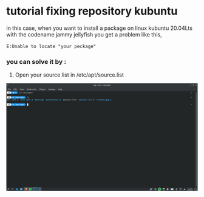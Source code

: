 # tutorial fixing repository kubuntu

 in this case, when you want to install a package on linux kubuntu 20.04Lts with the codename jammy jellyfish you get a problem like this,

```
E:Unable to locate "your peckage"
```

### you can solve it by :
1. Open your source.list in /etc/apt/source.list

![image](./foto/sourcelist.png)



